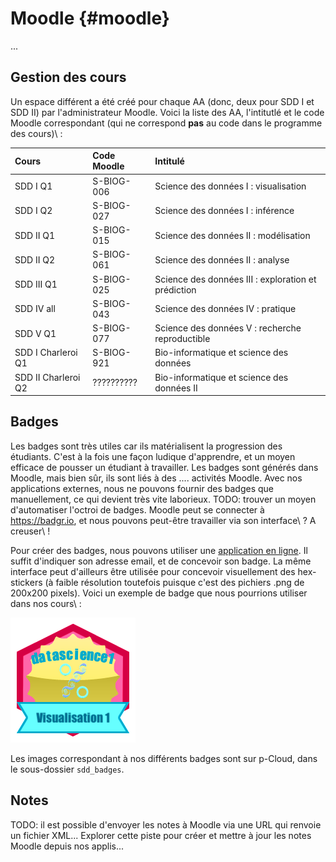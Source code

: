 # Moodle {#moodle}



...

## Gestion des cours

Un espace différent a été créé pour chaque AA (donc, deux pour SDD I et SDD II) par l'administrateur Moodle. Voici la liste des AA, l'intitutlé et le code Moodle correspondant (qui ne correspond **pas** au code dans le programme des cours)\ :

| Cours               | Code Moodle  | Intitulé                                   |
|:--------------------|:-------------|:-------------------------------------------|
| SDD I Q1            | S-BIOG-006   | Science des données I : visualisation      |
| SDD I Q2            | S-BIOG-027   | Science des données I : inférence          |
| SDD II Q1           | S-BIOG-015   | Science des données II : modélisation      |
| SDD II Q2           | S-BIOG-061   | Science des données II : analyse           |
| SDD III Q1          | S-BIOG-025   | Science des données III : exploration et prédiction  |
| SDD IV all          | S-BIOG-043   | Science des données IV : pratique          |
| SDD V Q1            | S-BIOG-077   | Science des données V : recherche reproductible  |
| SDD I Charleroi Q1  | S-BIOG-921   | Bio-informatique et science des données    |
| SDD II Charleroi Q2 | ??????????   | Bio-informatique et science des données II |

## Badges

Les badges sont très utiles car ils matérialisent la progression des étudiants. C'est à la fois une façon ludique d'apprendre, et un moyen efficace de pousser un étudiant à travailler. Les badges sont générés dans Moodle, mais bien sûr, ils sont liés à des .... activités Moodle. Avec nos applications externes, nous ne pouvons fournir des badges que manuellement, ce qui devient très vite laborieux. TODO: trouver un moyen d'automatiser l'octroi de badges. Moodle peut se connecter à https://badgr.io, et nous pouvons peut-être travailler via son interface\ ? A creuser\ !

Pour créer des badges, nous pouvons utiliser une [application en ligne](https://www.openbadges.me/designer.html). Il suffit d'indiquer son adresse email, et de concevoir son badge. La même interface peut d'ailleurs être utilisée pour concevoir visuellement des hex-stickers (à faible résolution toutefois puisque c'est des pichiers .png de 200x200 pixels). Voici un exemple de badge que nous pourrions utiliser dans nos cours\ :

![Exemple de badge](images/moodle/sdd1-02visualisation1.png)

Les images correspondant à nos différents badges sont sur p-Cloud, dans le sous-dossier `sdd_badges`.

## Notes

TODO: il est possible d'envoyer les notes à Moodle via une URL qui renvoie un fichier XML... Explorer cette piste pour créer et mettre à jour les notes Moodle depuis nos applis...
